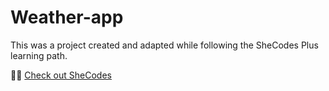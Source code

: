 # Weather-app
This was a project created and adapted while following the SheCodes Plus learning path.

👩‍🏫 [Check out SheCodes](https://www.shecodes.io/)
